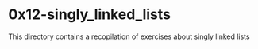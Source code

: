 # 0x12-singly_linked_lists
This directory contains a recopilation of exercises about singly linked lists
